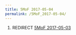 ```yaml
---
title: 5MoF 2017-05-04
permalink: /5MoF_2017-05-04/
---
```


1.  REDIRECT [5MoF 2017-05-03](/5MoF_2017-05-03 "wikilink")
